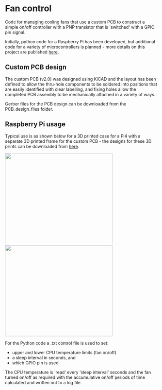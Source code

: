 # Fan control
 Code for managing cooling fans that use a custom PCB to construct a simple on/off controller with a PNP transistor that is 'switched' with a GPIO pin signal.

 Initially, python code for a Raspberry Pi has been developed, but additional code for a variety of microcontrollers is planned - more details on this project are published <a href="https://onlinedevices.co.uk/Raspberry+Pi+cooling+fan+control+project" target="_blank" >here</a>.

## Custom PCB design
The custom PCB (v2.0) was designed using KiCAD and the layout has been defined to allow the thru-hole components to be soldered into positions that are easily identified with clear labelling, and fixing holes allow the completed PCB assembly to be mechanically attached in a variety of ways.

Gerber files for the PCB design can be downloaded from the PCB_design_files folder.

## Raspberry Pi usage
Typical use is as shown below for a 3D printed case for a Pi4 with a separate 3D printed frame for the custom PCB - the designs for these 3D prints can be downloaded from <a href="https://www.prusaprinters.org/prints/71045-fan-cooled-raspberry-pi-4-case" target="_blank">here</a>.

<img src="https://onlinedevices.co.uk/display1679" width="354" height="300"> &nbsp; &nbsp; <img src="https://onlinedevices.co.uk/display1844" width="354" height="300">


 For the Python code a .txt control file is used to set:
- upper and lower CPU temperature limits (fan on/off) 
- a sleep interval in seconds, and
- which GPIO pin is used

 The CPU temperature is 'read' every 'sleep interval' seconds and the fan turned on/off as 
 required with the accumulative on/off periods of time calculated and written out to a log file.
